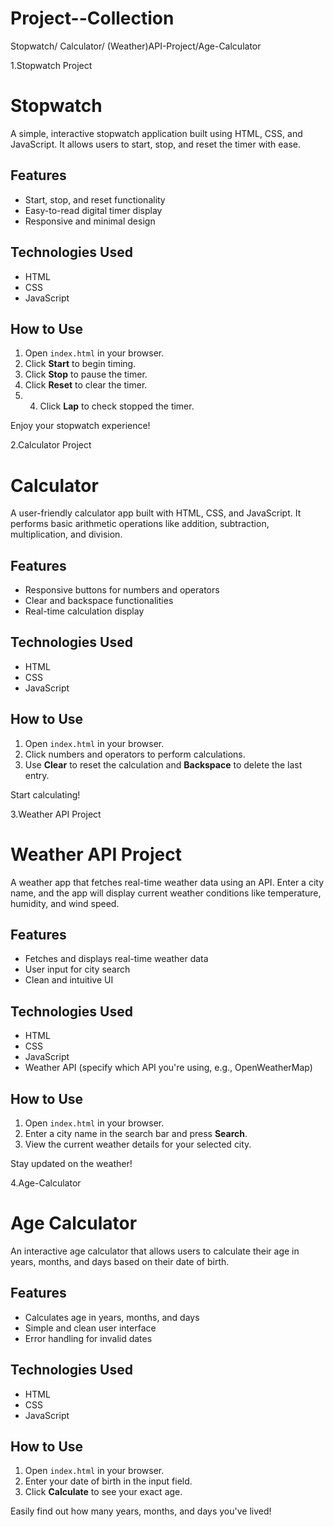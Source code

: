 # Project--Collection
Stopwatch/ Calculator/ (Weather)API-Project/Age-Calculator

1.Stopwatch Project
# Stopwatch

A simple, interactive stopwatch application built using HTML, CSS, and JavaScript. It allows users to start, stop, and reset the timer with ease.

## Features
- Start, stop, and reset functionality
- Easy-to-read digital timer display
- Responsive and minimal design

## Technologies Used
- HTML
- CSS
- JavaScript

## How to Use
1. Open `index.html` in your browser.
2. Click **Start** to begin timing.
3. Click **Stop** to pause the timer.
4. Click **Reset** to clear the timer.
5. 4. Click **Lap** to check stopped the timer.

Enjoy your stopwatch experience!


2.Calculator Project 

# Calculator

A user-friendly calculator app built with HTML, CSS, and JavaScript. It performs basic arithmetic operations like addition, subtraction, multiplication, and division.

## Features
- Responsive buttons for numbers and operators
- Clear and backspace functionalities
- Real-time calculation display

## Technologies Used
- HTML
- CSS
- JavaScript

## How to Use
1. Open `index.html` in your browser.
2. Click numbers and operators to perform calculations.
3. Use **Clear** to reset the calculation and **Backspace** to delete the last entry.

Start calculating!

3.Weather API Project
# Weather API Project

A weather app that fetches real-time weather data using an API. Enter a city name, and the app will display current weather conditions like temperature, humidity, and wind speed.

## Features
- Fetches and displays real-time weather data
- User input for city search
- Clean and intuitive UI

## Technologies Used
- HTML
- CSS
- JavaScript
- Weather API (specify which API you're using, e.g., OpenWeatherMap)

## How to Use
1. Open `index.html` in your browser.
2. Enter a city name in the search bar and press **Search**.
3. View the current weather details for your selected city.

Stay updated on the weather!

4.Age-Calculator
# Age Calculator

An interactive age calculator that allows users to calculate their age in years, months, and days based on their date of birth.

## Features
- Calculates age in years, months, and days
- Simple and clean user interface
- Error handling for invalid dates

## Technologies Used
- HTML
- CSS
- JavaScript

## How to Use
1. Open `index.html` in your browser.
2. Enter your date of birth in the input field.
3. Click **Calculate** to see your exact age.

Easily find out how many years, months, and days you've lived!


